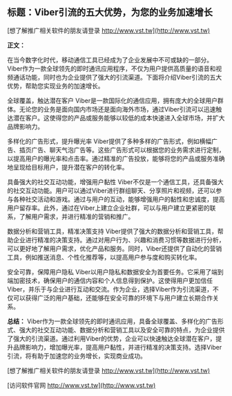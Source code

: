 ## **标题：Viber引流的五大优势，为您的业务加速增长**

[想了解推广相关软件的朋友请登录 http://www.vst.tw](http://www.vst.tw)

**正文：**

在当今数字化时代，移动通信工具已经成为了企业发展中不可或缺的一部分。Viber作为一款全球领先的即时通讯应用程序，不仅为用户提供高质量的语音和视频通话功能，同时也为企业提供了强大的引流渠道。下面将介绍Viber引流的五大优势，帮助您实现业务的加速增长。

全球覆盖，触达潜在客户
Viber是一款国际化的通信应用，拥有庞大的全球用户群体。无论您的业务是面向国内市场还是面向海外市场，通过Viber引流可以迅速触达潜在客户。这使得您的产品或服务能够以较低的成本快速进入全球市场，并扩大品牌影响力。

多样化的广告形式，提升曝光率
Viber提供了多种多样的广告形式，例如横幅广告、插页广告、聊天气泡广告等。这些广告形式可以根据您的业务需求进行定制，以提高用户的曝光率和点击率。通过精准的广告投放，能够将您的产品或服务准确地呈现给目标用户，提升潜在客户的转化率。

具备强大的社交互动功能，增强用户黏性
Viber不仅是一个通信工具，还具备强大的社交互动功能。用户可以通过Viber进行群组聊天、分享照片和视频，还可以参与各种社交活动和游戏。通过与用户的互动，能够增强用户的黏性和忠诚度，提高用户留存率。此外，通过在Viber上建立企业社群，可以与用户建立更紧密的联系，了解用户需求，并进行精准的营销和推广。

数据分析和营销工具，精准决策支持
Viber提供了强大的数据分析和营销工具，帮助企业进行精准的决策支持。通过对用户行为、兴趣和消费习惯等数据进行分析，可以更好地了解用户需求，优化产品和服务。同时，Viber还提供了自动化的营销工具，例如推送消息、个性化推荐等，以提高用户参与度和购买转化率。

安全可靠，保障用户隐私
Viber以用户隐私和数据安全为首要任务。它采用了端到端加密技术，确保用户的通信内容和个人信息得到保护。这使得用户更加信任Viber，并乐于与企业进行互动和交流。作为企业，选择Viber作为引流渠道，不仅可以获得广泛的用户基础，还能够在安全可靠的环境下与用户建立长期合作关系。

**总结：**
Viber作为一款全球领先的即时通讯应用，具备全球覆盖、多样化的广告形式、强大的社交互动功能、数据分析和营销工具以及安全可靠的特点，为企业提供了强大的引流渠道。通过利用Viber的优势，企业可以快速触达全球潜在客户，提升品牌影响力，增加曝光率，提高用户黏性，并进行精准的决策支持。选择Viber引流，将有助于加速您的业务增长，实现商业成功。

[想了解推广相关软件的朋友请登录 http://www.vst.tw](http://www.vst.tw)


[访问软件官网 http://www.vst.tw](http://www.vst.tw)
